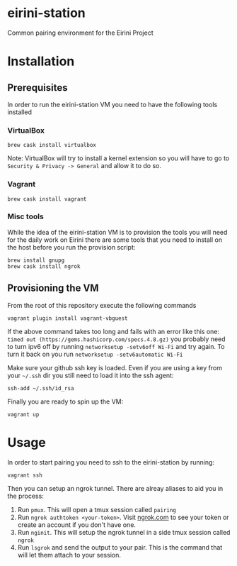 # eirini-station
Common pairing environment for the Eirini Project

# Installation

## Prerequisites

In order to run the eirini-station VM you need to have the following tools installed

### VirtualBox

```
brew cask install virtualbox
```

Note: VirtualBox will try to install a kernel extension so you will have to go to `Security & Privacy -> General` and allow it to do so.

### Vagrant

```
brew cask install vagrant
```

### Misc tools

While the idea of the eirini-station VM is to provision the tools you will need for the daily work on Eirini there are some tools that you need
to install on the host before you run the provision script:

```
brew install gnupg
brew cask install ngrok
```



## Provisioning the VM

From the root of this repository execute the following commands

```
vagrant plugin install vagrant-vbguest
```

If the above command takes too long and fails with an error like this one: `timed out (https://gems.hashicorp.com/specs.4.8.gz)` you probably need to turn ipv6 off by running `networksetup -setv6off Wi-Fi` and try again. To turn it back on you run `networksetup -setv6automatic Wi-Fi`

Make sure your github ssh key is loaded. Even if you are using a key from your `~/.ssh` dir you still need to load it into the ssh agent:

```
ssh-add ~/.ssh/id_rsa
```

Finally you are ready to spin up the VM:

```
vagrant up
```

# Usage

In order to start pairing you need to ssh to the eirini-station by running:

```
vagrant ssh
```

Then you can setup an ngrok tunnel. There are alreay aliases to aid you in the process:
1. Run `pmux`. This will open a tmux session called `pairing`
1. Run `ngrok authtoken <your-token>`. Visit [ngrok.com](ngrok.com) to see your token or create an account if you don't have one. 
1. Run `nginit`. This will setup the ngrok tunnel in a side tmux session called `ngrok`
1. Run `lsgrok` and send the output to your pair. This is the command that will let them attach to your session.
